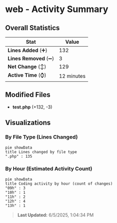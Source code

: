 # web - Activity Summary 

## Overall Statistics

| Stat                   | Value                                                             |
| ---------------------- | ----------------------------------------------------------------- |
| **Lines Added** (➕)   | 132                                          |
| **Lines Removed** (➖) | 3                                        |
| **Net Change** (↕)    | 129                |
| **Active Time** (⌚)   | 12 minutes |


## Modified Files
- **test.php** (+132, -3)

## Visualizations

### By File Type (Lines Changed)

```mermaid
pie showData
title Lines changed by file type
".php" : 135
```

### By Hour (Estimated Activity Count)

```mermaid
pie showData
title Coding activity by hour (count of changes)
"09h" : 3
"10h" : 1
"11h" : 2
"12h" : 4
"13h" : 1
```


> **Last Updated:** 6/5/2025, 1:04:34 PM